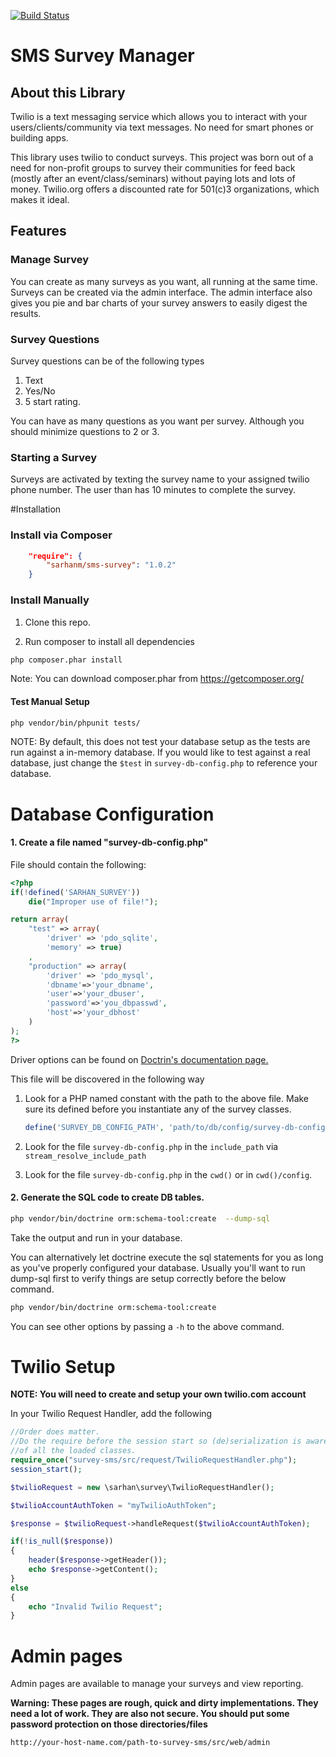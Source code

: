 
[![Build Status](https://travis-ci.org/sarhanm/sms-survey.png)](https://travis-ci.org/sarhanm/sms-survey)

# SMS Survey Manager

## About this Library
Twilio is a text messaging service which allows you to interact with your users/clients/community via text messages. No need for smart phones or building apps. 

This library uses twilio to conduct surveys. This project was born out of a need for non-profit groups to survey their communities for feed back (mostly after an event/class/seminars) without paying lots and lots of money. Twilio.org offers a discounted rate for 501(c)3 organizations, which makes it ideal.

## Features

### Manage Survey

You can create as many surveys as you want, all running at the same time. Surveys can be created via the admin interface. The admin interface also gives you pie and bar charts of your survey answers to easily digest the results. 

### Survey Questions

Survey questions can be of the following types

1. Text
2. Yes/No
3. 5 start rating.

You can have as many questions as you want per survey. Although you should minimize questions to 2 or 3.

### Starting a Survey

Surveys are activated by texting the survey name to your assigned twilio phone number. The user than has 10 minutes to complete the survey.


#Installation

### Install via Composer

```json
    "require": {
        "sarhanm/sms-survey": "1.0.2"        
    }
```

### Install Manually

1. Clone this repo.

2. Run composer to install all dependencies
    
```bash
php composer.phar install
```    

Note: You can download composer.phar from https://getcomposer.org/

#### Test Manual Setup

```bash    
php vendor/bin/phpunit tests/
```

NOTE: By default, this does not test your database setup as the tests are run against a in-memory database. If you would like to test against a real database, just change the `$test` in `survey-db-config.php` to reference your database. 

# Database Configuration

#### 1. Create a file named "survey-db-config.php"

File should contain the following:
    
```php
<?php
if(!defined('SARHAN_SURVEY'))
    die("Improper use of file!");

return array(
    "test" => array(
        'driver' => 'pdo_sqlite',
        'memory' => true)
    ,
    "production" => array(
        'driver' => 'pdo_mysql',
        'dbname'=>'your_dbname',
        'user'=>'your_dbuser',
        'password'=>'you_dbpasswd',
        'host'=>'your_dbhost'
    )
);
?>
```

Driver options can be found on [Doctrin's documentation page.](http://doctrine-dbal.readthedocs.org/en/latest/reference/configuration.html#driver)

This file will be discovered in the following way

1. Look for a PHP named constant with the path to the above file. Make sure its defined before you instantiate any of the survey classes.

    ```php
    define('SURVEY_DB_CONFIG_PATH', 'path/to/db/config/survey-db-config.php');
    ```

2. Look for the file `survey-db-config.php` in the `include_path` via `stream_resolve_include_path` 

3. Look for the file `survey-db-config.php` in the `cwd()` or in `cwd()/config`.

#### 2. Generate the SQL code to create DB tables.

```bash
php vendor/bin/doctrine orm:schema-tool:create  --dump-sql
```

Take the output and run in your database.

You can alternatively let doctrine execute the sql statements for you as long as you've properly configured your database. Usually you'll want to run dump-sql first to verify things are setup correctly before the below command.

```bash
php vendor/bin/doctrine orm:schema-tool:create
```

You can see other options by passing a `-h`  to the above command.

# Twilio Setup

**NOTE: You will need to create and setup your own twilio.com account**

In your Twilio Request Handler, add the following

```php
//Order does matter. 
//Do the require before the session start so (de)serialization is aware
//of all the loaded classes.
require_once("survey-sms/src/request/TwilioRequestHandler.php");
session_start();

$twilioRequest = new \sarhan\survey\TwilioRequestHandler();

$twilioAccountAuthToken = "myTwilioAuthToken";

$response = $twilioRequest->handleRequest($twilioAccountAuthToken);

if(!is_null($response))
{
    header($response->getHeader());
    echo $response->getContent();
}
else
{
    echo "Invalid Twilio Request";
}
```

# Admin pages

Admin pages are available to manage your surveys and view reporting.

**Warning: These pages are rough, quick and dirty implementations. They need a lot of work. They are also not secure. You should put some password protection on those directories/files**

`http://your-host-name.com/path-to-survey-sms/src/web/admin`

